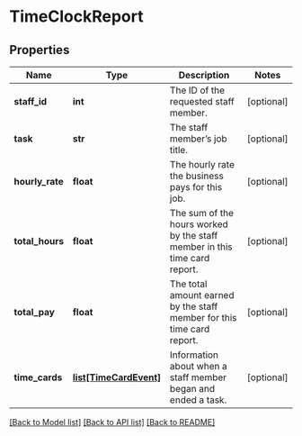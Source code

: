 # TimeClockReport

## Properties
Name | Type | Description | Notes
------------ | ------------- | ------------- | -------------
**staff_id** | **int** | The ID of the requested staff member. | [optional] 
**task** | **str** | The staff member’s job title. | [optional] 
**hourly_rate** | **float** | The hourly rate the business pays for this job. | [optional] 
**total_hours** | **float** | The sum of the hours worked by the staff member in this time card report. | [optional] 
**total_pay** | **float** | The total amount earned by the staff member for this time card report. | [optional] 
**time_cards** | [**list[TimeCardEvent]**](TimeCardEvent.md) | Information about when a staff member began and ended a task. | [optional] 

[[Back to Model list]](../README.md#documentation-for-models) [[Back to API list]](../README.md#documentation-for-api-endpoints) [[Back to README]](../README.md)


